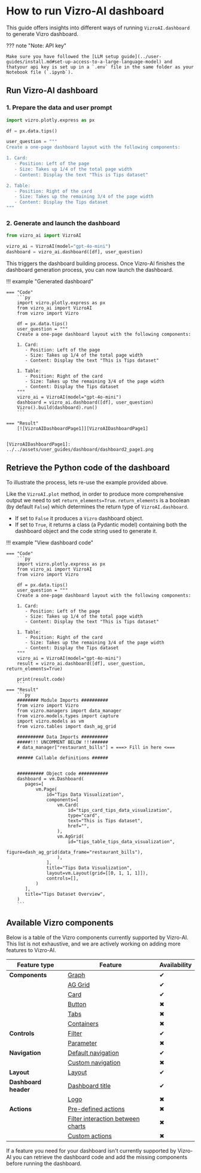 # How to run Vizro-AI dashboard

This guide offers insights into different ways of running `VizroAI.dashboard` to generate Vizro dashboard.

??? note "Note: API key"

    Make sure you have followed the [LLM setup guide](../user-guides/install.md#set-up-access-to-a-large-language-model) and thatyour api key is set up in a `.env` file in the same folder as your Notebook file (`.ipynb`).

## Run Vizro-AI dashboard

### 1. Prepare the data and user prompt
```py
import vizro.plotly.express as px

df = px.data.tips()

user_question = """
Create a one-page dashboard layout with the following components:

1. Card:
   - Position: Left of the page
   - Size: Takes up 1/4 of the total page width
   - Content: Display the text "This is Tips dataset"

2. Table:
   - Position: Right of the card
   - Size: Takes up the remaining 3/4 of the page width
   - Content: Display the Tips dataset
"""
```

### 2. Generate and launch the dashboard
```py
from vizro_ai import VizroAI

vizro_ai = VizroAI(model="gpt-4o-mini")
dashboard = vizro_ai.dashboard([df], user_question)
```
This triggers the dashboard building process. Once Vizro-AI finishes the dashboard generation process, you can now launch the dashboard.

!!! example "Generated dashboard"

    === "Code"
        ```py
        import vizro.plotly.express as px
        from vizro_ai import VizroAI
        from vizro import Vizro

        df = px.data.tips()
        user_question = """
        Create a one-page dashboard layout with the following components:

        1. Card:
           - Position: Left of the page
           - Size: Takes up 1/4 of the total page width
           - Content: Display the text "This is Tips dataset"

        1. Table:
           - Position: Right of the card
           - Size: Takes up the remaining 3/4 of the page width
           - Content: Display the Tips dataset
        """
        vizro_ai = VizroAI(model="gpt-4o-mini")
        dashboard = vizro_ai.dashboard([df], user_question)
        Vizro().build(dashboard).run()
        ```

    === "Result"
        [![VizroAIDashboardPage1]][VizroAIDashboardPage1]


    [VizroAIDashboardPage1]: ../../assets/user_guides/dashboard/dashboard2_page1.png

## Retrieve the Python code of the dashboard

To illustrate the process, lets re-use the example provided above.

Like the `VizroAI.plot` method, in order to produce more comprehensive output we need to set `return_elements=True`. `return_elements` is a boolean (by default `False`) which determines the return type of `VizroAI.dashboard`.

- If set to `False` it produces a `Vizro` dashboard object.
- If set to `True`, it returns a class (a Pydantic model) containing both the dashboard object and the code string used to generate it.

!!! example "View dashboard code"

    === "Code"
        ```py
        import vizro.plotly.express as px
        from vizro_ai import VizroAI
        from vizro import Vizro

        df = px.data.tips()
        user_question = """
        Create a one-page dashboard layout with the following components:

        1. Card:
           - Position: Left of the page
           - Size: Takes up 1/4 of the total page width
           - Content: Display the text "This is Tips dataset"

        1. Table:
           - Position: Right of the card
           - Size: Takes up the remaining 3/4 of the page width
           - Content: Display the Tips dataset
        """
        vizro_ai = VizroAI(model="gpt-4o-mini")
        result = vizro_ai.dashboard([df], user_question, return_elements=True)

        print(result.code)
        ```
    === "Result"
        ```py
        ######## Module Imports ##########
        from vizro import Vizro
        from vizro.managers import data_manager
        from vizro.models.types import capture
        import vizro.models as vm
        from vizro.tables import dash_ag_grid

        ########## Data Imports ##########
        #####!!! UNCOMMENT BELOW !!!######
        # data_manager["restaurant_bills"] = ===> Fill in here <===

        ###### Callable definitions ######


        ########## Object code ###########
        dashboard = vm.Dashboard(
           pages=[
               vm.Page(
                   id="Tips Data Visualization",
                   components=[
                       vm.Card(
                           id="tips_card_tips_data_visualization",
                           type="card",
                           text="This is Tips dataset",
                           href="",
                       ),
                       vm.AgGrid(
                           id="tips_table_tips_data_visualization",
                           figure=dash_ag_grid(data_frame="restaurant_bills"),
                       ),
                   ],
                   title="Tips Data Visualization",
                   layout=vm.Layout(grid=[[0, 1, 1, 1]]),
                   controls=[],
               )
           ],
           title="Tips Dataset Overview",
        )
        ```

## Available Vizro components

Below is a table of the Vizro components currently supported by Vizro-AI. This list is not exhaustive, and we are actively working on adding more features to Vizro-AI.

| Feature type         | Feature                                                                                                                                  | Availability |
|----------------------|------------------------------------------------------------------------------------------------------------------------------------------|-------------|
| **Components**       | [Graph](https://vizro.readthedocs.io/en/stable/pages/user-guides/graph/)                                                                 | ✔           |
|                      | [AG Grid](https://vizro.readthedocs.io/en/stable/pages/user-guides/table/#ag-grid)                                                       | ✔           |
|                      | [Card](https://vizro.readthedocs.io/en/stable/pages/user-guides/card-button/)                                                            | ✔           |
|                      | [Button](https://vizro.readthedocs.io/en/stable/pages/user-guides/card-button/)                                                          | ✖           |
|                      | [Tabs](https://vizro.readthedocs.io/en/stable/pages/user-guides/tabs/)                                                                   | ✖           |
|                      | [Containers](https://vizro.readthedocs.io/en/stable/pages/user-guides/container/)                                                        | ✖           |
| **Controls**         | [Filter](https://vizro.readthedocs.io/en/stable/pages/user-guides/filters/)                                                              | ✔           |
|                      | [Parameter](https://vizro.readthedocs.io/en/stable/pages/user-guides/parameters/)                                                        | ✖           |
| **Navigation**       | [Default navigation](https://vizro.readthedocs.io/en/stable/pages/user-guides/navigation/#use-the-default-navigation)                    | ✔           |
|                      | [Custom navigation](https://vizro.readthedocs.io/en/stable/pages/user-guides/navigation/#customize-the-navigation-bar)                   | ✖           |
| **Layout**           | [Layout](https://vizro.readthedocs.io/en/stable/pages/user-guides/layouts/)                                                              | ✔           |
| **Dashboard header** | [Dashboard title](https://vizro.readthedocs.io/en/stable/pages/user-guides/dashboard/)                                                   | ✔           |
|                      | [Logo](https://vizro.readthedocs.io/en/stable/pages/user-guides/dashboard/)                                                              | ✖           |
| **Actions**          | [Pre-defined actions](https://vizro.readthedocs.io/en/stable/pages/user-guides/actions/#pre-defined-actions/)                            | ✖           |
|                      | [Filter interaction between charts](https://vizro.readthedocs.io/en/stable/pages/user-guides/actions/#filter-data-by-clicking-on-chart/) | ✖           |
|                      | [Custom actions](https://vizro.readthedocs.io/en/stable/pages/user-guides/actions/#custom-actions/)                                      | ✖           |

If a feature you need for your dashboard isn't currently supported by Vizro-AI you can retrieve the dashboard code and add the missing components before running the dashboard.
